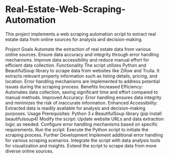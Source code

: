 # Real-Estate-Web-Scraping-Automation
This project implements a web scraping automation script to extract real estate data from online sources for analysis and decision-making.

Project Goals
Automate the extraction of real estate data from various online sources.
Ensure data accuracy and integrity through error handling mechanisms.
Improve data accessibility and reduce manual effort for efficient data collection.
Functionality
The script utilizes Python and BeautifulSoup library to scrape data from websites like Zillow and Trulia.
It extracts relevant property information such as listing details, pricing, and location.
Error handling mechanisms are implemented to address potential issues during the scraping process.
Benefits
Increased Efficiency: Automates data collection, saving significant time and effort compared to manual methods.
Improved Accuracy: Error handling ensures data integrity and minimizes the risk of inaccurate information.
Enhanced Accessibility: Extracted data is readily available for analysis and decision-making purposes.
Usage
Prerequisites:
Python 3.x
BeautifulSoup library (pip install beautifulsoup4)
Modify the script:
Update website URLs and data extraction logic as needed.
Configure error handling mechanisms based on specific requirements.
Run the script:
Execute the Python script to initiate the scraping process.
Further Development
Implement additional error handling for various scraping scenarios.
Integrate the script with data analysis tools for visualization and insights.
Extend the script to scrape data from more diverse online sources.

